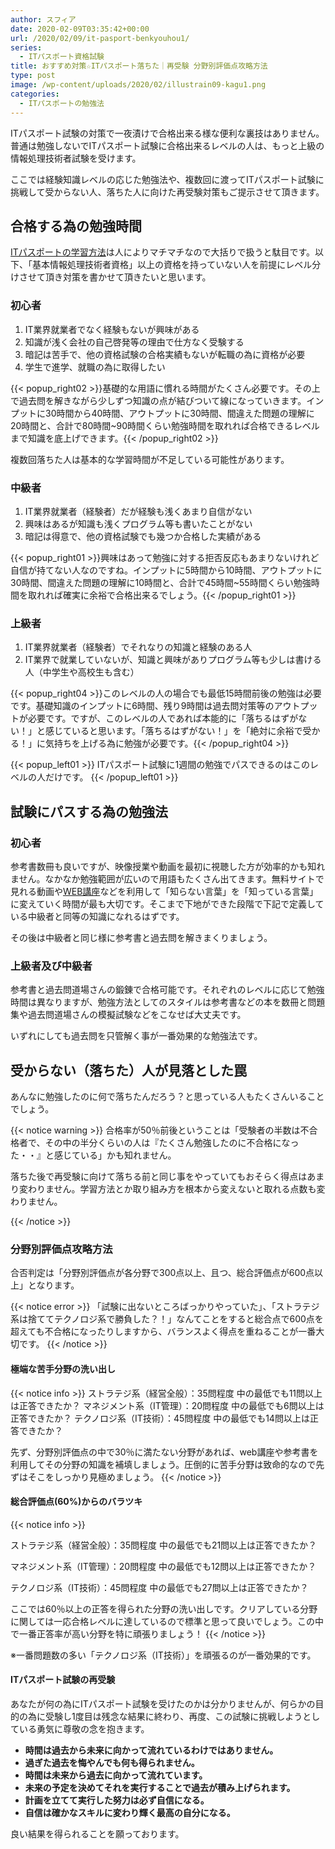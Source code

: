 ```yaml
---
author: スフィア
date: 2020-02-09T03:35:42+00:00
url: /2020/02/09/it-pasport-benkyouhou1/
series:
  - ITパスポート資格試験
title: おすすめ対策☆ITパスポート落ちた｜再受験 分野別評価点攻略方法
type: post
image: /wp-content/uploads/2020/02/illustrain09-kagu1.png
categories:
  - ITパスポートの勉強法
---
```

ITパスポート試験の対策で一夜漬けで合格出来る様な便利な裏技はありません。普通は勉強しないでITパスポート試験に合格出来るレベルの人は、もっと上級の情報処理技術者試験を受けます。

ここでは経験知識レベルの応じた勉強法や、複数回に渡ってITパスポート試験に挑戦して受からない人、落ちた人に向けた再受験対策もご提示させて頂きます。

## 合格する為の勉強時間

[ITパスポートの学習方法](https://breakasweat8.com/2020/02/09/it-pasport-tusin-kouza/#span-idit-2it%E3%83%91%E3%82%B9%E3%83%9D%E3%83%BC%E3%83%88%E3%81%AE%E5%AD%A6%E7%BF%92%E6%96%B9%E6%B3%95span)は人によりマチマチなので大括りで扱うと駄目です。以下、「基本情報処理技術者資格」以上の資格を持っていない人を前提にレベル分けさせて頂き対策を書かせて頂きたいと思います。

### 初心者

  1. IT業界就業者でなく経験もないが興味がある
  2. 知識が浅く会社の自己啓発等の理由で仕方なく受験する
  3. 暗記は苦手で、他の資格試験の合格実績もないが転職の為に資格が必要
  4. 学生で進学、就職の為に取得したい


{{< popup_right02 >}}基礎的な用語に慣れる時間がたくさん必要です。その上で過去問を解きながら少しずつ知識の点が結びついて線になっていきます。インプットに30時間から40時間、アウトプットに30時間、間違えた問題の理解に20時間と、合計で80時間~90時間くらい勉強時間を取れれば合格できるレベルまで知識を底上げできます。{{< /popup_right02 >}}

複数回落ちた人は基本的な学習時間が不足している可能性があります。

### 中級者

  1. IT業界就業者（経験者）だが経験も浅くあまり自信がない
  2. 興味はあるが知識も浅くプログラム等も書いたことがない
  3. 暗記は得意で、他の資格試験でも幾つか合格した実績がある

{{< popup_right01 >}}興味はあって勉強に対する拒否反応もあまりないけれど自信が持てない人なのですね。インプットに5時間から10時間、アウトプットに30時間、間違えた問題の理解に10時間と、合計で45時間~55時間くらい勉強時間を取れれば確実に余裕で合格出来るでしょう。{{< /popup_right01 >}}

### 上級者

  1. IT業界就業者（経験者）でそれなりの知識と経験のある人
  2. IT業界で就業していないが、知識と興味がありプログラム等も少しは書ける人（中学生や高校生も含む）

{{< popup_right04 >}}このレベルの人の場合でも最低15時間前後の勉強は必要です。基礎知識のインプットに6時間、残り9時間は過去問対策等のアウトプットが必要です。ですが、このレベルの人であれば本能的に「落ちるはずがない！」と感じていると思います。「落ちるはずがない！」を「絶対に余裕で受かる！」に気持ちを上げる為に勉強が必要です。{{< /popup_right04 >}}

{{< popup_left01 >}}
          ITパスポート試験に1週間の勉強でパスできるのはこのレベルの人だけです。
{{< /popup_left01 >}}

## 試験にパスする為の勉強法

### 初心者

参考書数冊も良いですが、映像授業や動画を最初に視聴した方が効率的</span>かも知れません。なかなか勉強範囲が広いので用語もたくさん出てきます。無料サイトで見れる動画や[WEB講座](/2020/02/09/it-pasport-tusin-kouza/)などを利用して「知らない言葉」を「知っている言葉」に変えていく時間が最も大切です。そこまで下地ができた段階で下記で定義している中級者と同等の知識になれるはずです。

その後は中級者と同じ様に参考書と過去問を解きまくりましょう。

### 上級者及び中級者

参考書と過去問道場さんの鍛錬で合格可能です。それぞれのレベルに応じて勉強時間は異なりますが、勉強方法としてのスタイルは参考書などの本を数冊と問題集や過去問道場さんの模擬試験などをこなせば大丈夫です。

いずれにしても過去問を只管解く事が一番効果的な勉強法です。

## 受からない（落ちた）人が見落とした罠

あんなに勉強したのに何で落ちたんだろう？と思っている人もたくさんいることでしょう。

{{< notice warning >}}
合格率が50％前後ということは「受験者の半数は不合格者で、その中の半分くらいの人は『たくさん勉強したのに不合格になった・・』と感じている」かも知れません。

落ちた後で再受験に向けて落ちる前と同じ事をやっていてもおそらく得点はあまり変わりません。学習方法とか取り組み方を根本から変えないと取れる点数も変わりません。

{{< /notice >}}

### 分野別評価点攻略方法

合否判定は「分野別評価点が各分野で300点以上、且つ、総合評価点が600点以上」となります。

{{< notice error >}}
「試験に出ないところばっかりやっていた」、「ストラテジ系は捨ててテクノロジ系で勝負した？！」なんてことをすると総合点で600点を超えても不合格になったりしますから、バランスよく得点を重ねることが一番大切です。
{{< /notice >}}

#### 極端な苦手分野の洗い出し

{{< notice info >}}
ストラテジ系（経営全般）：35問程度 中の最低でも11問以上は正答できたか？
マネジメント系（IT管理）：20問程度 中の最低でも6問以上は正答できたか？
テクノロジ系（IT技術）：45問程度 中の最低でも14問以上は正答できたか？

先ず、分野別評価点の中で30％に満たない分野があれば、web講座や参考書を利用してその分野の知識を補填しましょう。圧倒的に苦手分野は致命的なので先ずはそこをしっかり見極めましょう。
{{< /notice >}}

#### 総合評価点(60%)からのバラツキ

{{< notice info >}}

ストラテジ系（経営全般）：35問程度 中の最低でも21問以上は正答できたか？
  
マネジメント系（IT管理）：20問程度 中の最低でも12問以上は正答できたか？
  
テクノロジ系（IT技術）：45問程度 中の最低でも27問以上は正答できたか？

ここでは60％以上の正答を得られた分野の洗い出しです。クリアしている分野に関しては一応合格レベルに達しているので標準と思って良いでしょう。この中で一番正答率が高い分野を特に頑張りましょう！
{{< /notice >}}


※一番問題数の多い「テクノロジ系（IT技術）」を頑張るのが一番効果的です。

#### ITパスポート試験の再受験

あなたが何の為にITパスポート試験を受けたのかは分かりませんが、何らかの目的の為に受験し1度目は残念な結果に終わり、再度、この試験に挑戦しようとしている勇気に尊敬の念を抱きます。

  * **時間は過去から未来に向かって流れているわけではありません。**
  * **過ぎた過去を悔やんでも何も得られません。**
  * **時間は未来から過去に向かって流れています。**
  * **未来の予定を決めてそれを実行することで過去が積み上げられます。**
  * **計画を立てて実行した努力は必ず自信になる。**
  * **自信は確かなスキルに変わり輝く最高の自分になる。**

良い結果を得られることを願っております。
